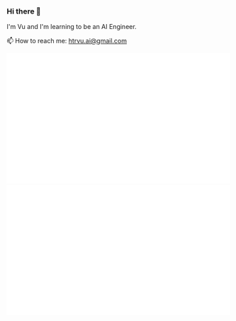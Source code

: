 ### Hi there 👋

I'm Vu and I'm learning to be an AI Engineer.

📫 How to reach me: htrvu.ai@gmail.com

![](https://raw.githubusercontent.com/htrvu/github-stats/master/generated/overview.svg#gh-light-mode-only)
![](https://raw.githubusercontent.com/htrvu/github-stats/master/generated/languages.svg#gh-light-mode-only)

<!--
- 🔭 I’m currently working on ...
- 🌱 I’m currently learning ...
- 👯 I’m looking to collaborate on ...
- 🤔 I’m looking for help with ...
- 💬 Ask me about ...
- 📫 How to reach me: ...
- 😄 Pronouns: ...
- ⚡ Fun fact: ...
-->
